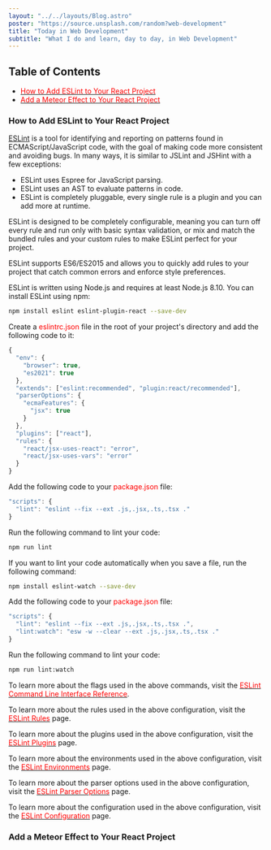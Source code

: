 ```yaml
---
layout: "../../layouts/Blog.astro"
poster: "https://source.unsplash.com/random?web-development"
title: "Today in Web Development"
subtitle: "What I do and learn, day to day, in Web Development"
---
```


## Table of Contents

- [<span style="color: red;">How to Add ESLint to Your React Project</span>](#how-to-add-eslint-to-your-react-project)
- [<span style="color: red;">Add a Meteor Effect to Your React Project</span>](#add-a-meteor-effect-to-your-react-project)

### How to Add ESLint to Your React Project

[ESLint](https://eslint.org/) is a tool for identifying and reporting on patterns found in ECMAScript/JavaScript code, with the goal of making code more consistent and avoiding bugs. In many ways, it is similar to JSLint and JSHint with a few exceptions:

- ESLint uses Espree for JavaScript parsing.
- ESLint uses an AST to evaluate patterns in code.
- ESLint is completely pluggable, every single rule is a plugin and you can add more at runtime.

ESLint is designed to be completely configurable, meaning you can turn off every rule and run only with basic syntax validation, or mix and match the bundled rules and your custom rules to make ESLint perfect for your project.

ESLint supports ES6/ES2015 and allows you to quickly add rules to your project that catch common errors and enforce style preferences.

ESLint is written using Node.js and requires at least Node.js 8.10. You can install ESLint using npm:

```bash
npm install eslint eslint-plugin-react --save-dev
```

Create a <span style="color: red;">eslintrc.json</span> file in the root of your project's directory and add the following code to it:

```js
{
  "env": {
    "browser": true,
    "es2021": true
  },
  "extends": ["eslint:recommended", "plugin:react/recommended"],
  "parserOptions": {
    "ecmaFeatures": {
      "jsx": true
    }
  },
  "plugins": ["react"],
  "rules": {
    "react/jsx-uses-react": "error",
    "react/jsx-uses-vars": "error"
  }
}

```

Add the following code to your <span style="color: red;">package.json</span> file:

```js
"scripts": {
  "lint": "eslint --fix --ext .js,.jsx,.ts,.tsx ."
}
```

Run the following command to lint your code:

```bash
npm run lint
```

If you want to lint your code automatically when you save a file, run the following command:

```bash
npm install eslint-watch --save-dev
```

Add the following code to your <span style="color: red;">package.json</span> file:

```js
"scripts": {
  "lint": "eslint --fix --ext .js,.jsx,.ts,.tsx .",
  "lint:watch": "esw -w --clear --ext .js,.jsx,.ts,.tsx ."
}
```

Run the following command to lint your code:

```bash
npm run lint:watch
```

To learn more about the flags used in the above commands, visit the [<span style="color: red;">ESLint Command Line Interface Reference</span>](https://eslint.org/docs/user-guide/command-line-interface).

To learn more about the rules used in the above configuration, visit the [<span style="color: red;">ESLint Rules</span>](https://eslint.org/docs/rules/) page.

To learn more about the plugins used in the above configuration, visit the [<span style="color: red;">ESLint Plugins</span>](https://eslint.org/docs/user-guide/configuring/plugins) page.

To learn more about the environments used in the above configuration, visit the [<span style="color: red;">ESLint Environments</span>](https://eslint.org/docs/user-guide/configuring/language-options#specifying-environments) page.

To learn more about the parser options used in the above configuration, visit the [<span style="color: red;">ESLint Parser Options</span>](https://eslint.org/docs/user-guide/configuring/language-options#specifying-parser-options) page.

To learn more about the configuration used in the above configuration, visit the [<span style="color: red;">ESLint Configuration</span>](https://eslint.org/docs/user-guide/configuring) page.

### Add a Meteor Effect to Your React Project
